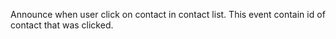 Announce when user click on contact in contact list. This event contain id of contact that was clicked.